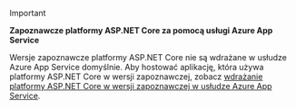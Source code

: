 > [!IMPORTANT]
> **Zapoznawcze platformy ASP.NET Core za pomocą usługi Azure App Service**
>
> Wersje zapoznawcze platformy ASP.NET Core nie są wdrażane w usłudze Azure App Service domyślnie. Aby hostować aplikację, która używa platformy ASP.NET Core w wersji zapoznawczej, zobacz [wdrażanie platformy ASP.NET Core w wersji zapoznawczej w usłudze Azure App Service](xref:host-and-deploy/azure-apps/index#deploy-aspnet-core-preview-release-to-azure-app-service).

